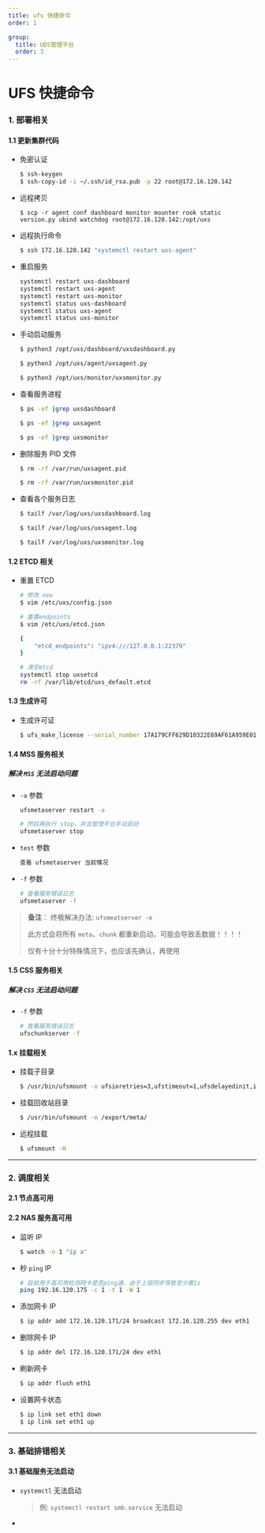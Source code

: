 ```yaml
---
title: ufs 快捷命令
order: 1

group:
  title: UDS管理平台
  order: 3
---
```


# UFS 快捷命令

### 1. 部署相关

#### 1.1 更新集群代码

- 免密认证

  ```sh
  $ ssh-keygen
  $ ssh-copy-id -i ~/.ssh/id_rsa.pub -p 22 root@172.16.120.142
  ```

- 远程拷贝

  ```shell
  $ scp -r agent conf dashboard monitor mounter rook static version.py ubind watchdog root@172.16.120.142:/opt/uxs
  ```

- 远程执行命令

  ```sh
  $ ssh 172.16.120.142 "systemctl restart uxs-agent"
  ```

- 重启服务

  ```sh
  systemctl restart uxs-dashboard
  systemctl restart uxs-agent
  systemctl restart uxs-monitor
  systemctl status uxs-dashboard
  systemctl status uxs-agent
  systemctl status uxs-monitor
  ```

- 手动启动服务

  ```sh
  $ python3 /opt/uxs/dashboard/uxsdashboard.py

  $ python3 /opt/uxs/agent/uxsagent.py

  $ python3 /opt/uxs/monitor/uxsmonitor.py
  ```

- 查看服务进程

  ```sh
  $ ps -ef |grep uxsdashboard

  $ ps -ef |grep uxsagent

  $ ps -ef |grep uxsmonitor
  ```

- 删除服务 PID 文件

  ```sh
  $ rm -rf /var/run/uxsagent.pid

  $ rm -rf /var/run/uxsmonitor.pid
  ```

- 查看各个服务日志

  ```sh
  $ tailf /var/log/uxs/uxsdashboard.log

  $ tailf /var/log/uxs/uxsagent.log

  $ tailf /var/log/uxs/uxsmonitor.log
  ```

#### 1.2 ETCD 相关

- 重置 ETCD

  ```sh
  # 修改 new
  $ vim /etc/uxs/config.json

  # 重置endpoints
  $ vim /etc/uxs/etcd.json

  {
      "etcd_endpoints": "ipv4:///127.0.0.1:22379"
  }

  # 清空etcd
  systemctl stop uxsetcd
  rm -rf /var/lib/etcd/uxs_default.etcd
  ```

#### 1.3 生成许可

- 生成许可证

  ```sh
  $ ufs_make_license --serial_number 17A179CFF629D10322E69AF61A959E013DCE5075  --chunkservers=1000 --clients=10000 --expire_date=2099-01-01 --capcity=2PiB
  ```

#### 1.4 MSS 服务相关

##### 解决 `MSS` 无法启动问题

- `-a` 参数

  ```sh
  ufsmetaserver restart -a

  # 然后再执行 stop，并去管理平台手动启动
  ufsmetaserver stop
  ```

- `test` 参数

  ```sh
  查看 ufsmetaserver 当前情况
  ```

- `-f` 参数

  ```sh
  # 查看服务错误日志
  ufsmetaserver -f
  ```

> **备注**： 终极解决办法: `ufsmeatserver -e`
>
> 此方式会将所有 `meta`、`chunk` 都重新启动，可能会导致丢数据！！！！
>
> 仅有十分十分特殊情况下，也应该先确认，再使用

#### 1.5 CSS 服务相关

##### 解决 `CSS` 无法启动问题

- `-f` 参数

  ```sh
  # 查看服务错误日志
  ufschunkserver -f
  ```

#### 1.x 挂载相关

- 挂载子目录

  ```sh
  $ /usr/bin/ufsmount -o ufsioretries=3,ufstimeout=1,ufsdelayedinit,internal /export/nas/Users
  ```

- 挂载回收站目录

  ```sh
  $ /usr/bin/ufsmount -m /export/meta/
  ```

- 远程挂载

  ```sh
  $ ufsmount -H
  ```

---

### 2. 调度相关

#### 2.1 节点高可用

#### 2.2 NAS 服务高可用

- 监听 IP

  ```sh
  $ watch -n 1 "ip a"
  ```

- 秒 `ping` IP

  ```sh
  # 目前用于高可用检测网卡是否ping通，由于上锁同步导致至少需1s
  ping 192.16.120.175 -c 1 -t 1 -W 1
  ```

- 添加网卡 IP

  ```sh
  $ ip addr add 172.16.120.171/24 broadcast 172.16.120.255 dev eth1
  ```

- 删除网卡 IP

  ```sh
  $ ip addr del 172.16.120.171/24 dev eth1
  ```

- 刷新网卡

  ```sh
  $ ip addr flush eth1
  ```

- 设置网卡状态

  ```sh
  $ ip link set eth1 down
  $ ip link set eth1 up
  ```

---

### 3. 基础排错相关

#### 3.1 基础服务无法启动

- `systemctl` 无法启动

  > 例: `systemctl restart smb.service` 无法启动

-
